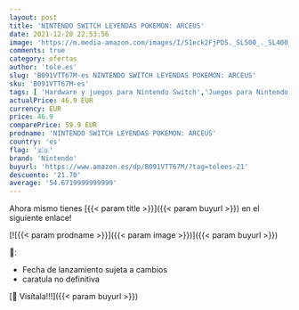 ```yaml
---
layout: post
title: 'NINTENDO SWITCH LEYENDAS POKEMON: ARCEUS'
date: 2021-12-28 22:53:56
image: 'https://m.media-amazon.com/images/I/51eck2FjPDS._SL500_._SL400_.jpg'
comments: true
category: ofertas
author: 'tole.es'
slug: 'B091VTT67M-es NINTENDO SWITCH LEYENDAS POKEMON: ARCEUS'
sku: 'B091VTT67M-es'
tags: [ 'Hardware y juegos para Nintendo Switch','Juegos para Nintendo Switch','Videojuegos','nintendo', ]
actualPrice: 46.9 EUR
currency: EUR
price: 46.9
comparePrice: 59.9 EUR
prodname: 'NINTENDO SWITCH LEYENDAS POKEMON: ARCEUS'
country: 'es'
flag: '🇪🇸'
brand: 'Nintendo'
buyurl: 'https://www.amazon.es/dp/B091VTT67M/?tag=tolees-21'
descuento: '21.70'
average: '54.6719999999999'
---
```


Ahora mismo tienes [{{< param title >}}]({{< param buyurl >}}) en el siguiente enlace!

[![{{< param prodname >}}]({{< param image >}})]({{< param buyurl >}})

🔎:

- Fecha de lanzamiento sujeta a cambios
- caratula no definitiva

[🛒 Visítala!!!]({{< param buyurl >}})
